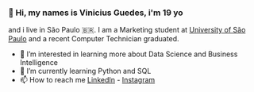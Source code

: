 ### 👋 Hi, my names is Vinicius Guedes, i'm 19 yo
and i live in São Paulo 🇧🇷. I am a Marketing student at <a href="https://en.wikipedia.org/wiki/University_of_S%C3%A3o_Paulo">University of São Paulo</a> and a recent Computer Technician graduated. 

- 👀 I’m interested in learning more about Data Science and Business Intelligence
- 🌱 I’m currently learning Python and SQL 
- 📫 How to reach me <a href="https://www.linkedin.com/in/vinicius-g7">LinkedIn</a> - <a href="https://www.instagram.com/talvezcavini">Instagram</a>

<!---
talvezcavini/talvezcavini is a ✨ special ✨ repository because its `README.md` (this file) appears on your GitHub profile.
You can click the Preview link to take a look at your changes.
--->
